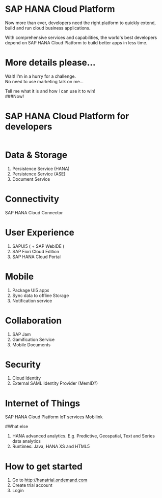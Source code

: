 # SAP HANA Cloud Platform

Now more than ever, developers need the right platform to quickly extend, build and run cloud business applications.

With comprehensive services and capabilities, the world's best developers depend on SAP HANA Cloud Platform to build better apps in less time.

<!-- .slide: data-state="darker5" data-background="images/bg-hcp.jpg" -->



# More details please...

Wait! I'm in a hurry for a challenge.<br />
No need to use marketing talk on me...

Tell me what it is and how I can use it to win!<br/>
###Now!

<!-- .slide: data-state="darker3" data-background="http://www.craveonline.com/images/stories/2011/2012/May/Lifestyle/infomercials-cheesy.jpg" -->



# SAP HANA Cloud Platform for developers

<img data-src="images/bento.jpg" width="70%">

<!-- .slide: data-state="darker8" data-background="http://weknowyourdreamz.com/images/cloud/cloud-05.jpg" -->


# Data & Storage

1. Persistence Service (HANA)
1. Persistence Service (ASE)
1. Document Service

<!-- .slide: data-state="darker2" data-background="images/bg-memory.jpg" -->



# Connectivity

SAP HANA Cloud Connector

<!-- .slide: data-state="darker3" data-background="images/bg-tunnel.jpg" -->



# User Experience

1. SAPUI5 ( + SAP WebIDE )
1. SAP Fiori Cloud Edition
1. SAP HANA Cloud Portal

<!-- .slide: data-state="darker6" data-background="images/bg-ux.jpg" -->



# Mobile
1. Package UI5 apps
1. Sync data to offline Storage
1. Notification service

<!-- .slide: data-state="darker4" data-background="images/bg-mobile.jpg" -->



# Collaboration

1. SAP Jam
1. Gamification Service
1. Mobile Documents

<!-- .slide: data-state="darker3" data-background="images/bg-collaboration.jpg" -->



# Security

1. Cloud Identity
1. External SAML Identity Provider (MemID?)

<!-- .slide: data-state="darker5" data-background="images/bg-security.jpg" -->



# Internet of Things

SAP HANA Cloud Platform IoT services
Mobilink

<!-- .slide: data-state="darker3" data-background="images/bg-iot.png" -->



#What else

1. HANA advanced analytics. E.g. Predictive, Geospatial, Text and Series data analytics
1. Runtimes: Java, HANA XS and HTML5

<!-- .slide: data-state="darker3" data-background="images/bg-geospatial.jpg" -->



# How to get started

1. Go to http://hanatrial.ondemand.com
1. Create trial account
1. Login

<!-- .slide: data-state="darker1" data-background="images/bg-hanatrial.png" -->
